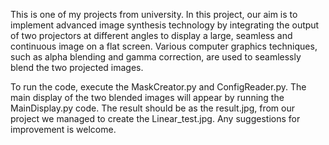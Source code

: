 This is one of my projects from university. In this project, our aim is to implement advanced image synthesis technology
by integrating the output of two projectors at different angles to display a large, seamless and continuous image on a flat screen.
Various computer graphics techniques, such as alpha blending and gamma correction, are used to seamlessly blend the two projected images.

To run the code, execute the MaskCreator.py and ConfigReader.py. The main display of the two blended images will appear by running the MainDisplay.py code.
The result should be as the result.jpg, from our project we managed to create the Linear_test.jpg. Any suggestions for improvement is welcome.
